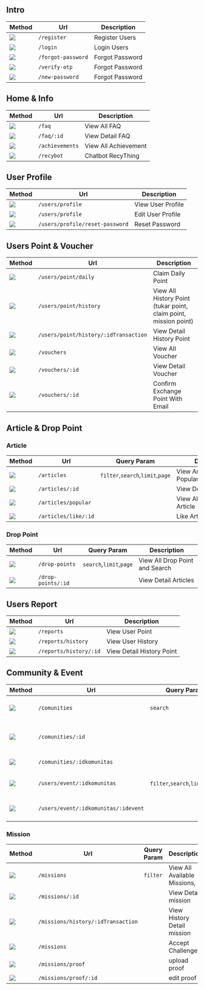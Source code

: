 ## Intro

| Method                                                           | Url               | Description         |
| ---------------------------------------------------------------- | ----------------- | ------------------- |
| ![](https://storage.kodeteks.com/POST.png)                       | `/register`       | Register Users      |
| ![](https://storage.kodeteks.com/POST.png)                       | `/login`          | Login Users         |
| ![](https://storage.kodeteks.com/POST.png)                       | `/forgot-password`| Forgot Password     |
| ![](https://storage.kodeteks.com/POST.png)                       | `/verify-otp`     | Forgot Password     |
| ![](https://storage.kodeteks.com/POST.png)                       | `/new-password`   | Forgot Password     |

## Home & Info

| Method                                                           | Url                      | Description                                        |
| ---------------------------------------------------------------- | ------------------------ | -------------------------------------------------- 
| ![](https://pub-cc8247a7807d42d1bd2453b3dae2f678.r2.dev/GET.png) | `/faq`                   | View All FAQ            |
| ![](https://pub-cc8247a7807d42d1bd2453b3dae2f678.r2.dev/GET.png) | `/faq/:id`               | View Detail FAQ         |
| ![](https://pub-cc8247a7807d42d1bd2453b3dae2f678.r2.dev/GET.png) | `/achievements`          | View All Achievement    |
| ![](https://storage.kodeteks.com/POST.png)                       | `/recybot`               | Chatbot RecyThing       |


## User Profile

| Method                                                           | Url                            | Description             |
| ---------------------------------------------------------------- | ------------------------------ | ------------------------|
| ![](https://pub-cc8247a7807d42d1bd2453b3dae2f678.r2.dev/GET.png) | `/users/profile`               | View User Profile       |
| ![](https://storage.kodeteks.com/PUT.png)                        | `/users/profile`               | Edit User Profile       |
| ![](https://storage.kodeteks.com/PATCH.png)                      | `/users/profile/reset-password`| Reset Password          |

## Users Point & Voucher

| Method                                                           | Url                             | Description                            |
| ---------------------------------------------------------------- | ------------------------------- | -------------------------------------- |
| ![](https://storage.kodeteks.com/POST.png)                       | `/users/point/daily`            | Claim Daily Point                      |
| ![](https://pub-cc8247a7807d42d1bd2453b3dae2f678.r2.dev/GET.png) | `/users/point/history`          | View All History Point (tukar point, claim point, mission point)                |
| ![](https://pub-cc8247a7807d42d1bd2453b3dae2f678.r2.dev/GET.png) | `/users/point/history/:idTransaction`      | View Detail History Point              |
| ![](https://pub-cc8247a7807d42d1bd2453b3dae2f678.r2.dev/GET.png) | `/vouchers`               | View All Voucher                       |
| ![](https://pub-cc8247a7807d42d1bd2453b3dae2f678.r2.dev/GET.png) | `/vouchers/:id`           | View Detail Voucher                    |
| ![](https://storage.kodeteks.com/POST.png)                       | `/vouchers/:id`           | Confirm Exchange Point With Email      |

## Article & Drop Point

### Article
| Method                                                           | Url                     | Query Param          | Description                    |
| ---------------------------------------------------------------- | ----------------------- | -------------------- | ------------------------------ |
| ![](https://pub-cc8247a7807d42d1bd2453b3dae2f678.r2.dev/GET.png) | `/articles`             | `filter`,`search`,`limit`,`page` | View Articles Popular,category,search          |
| ![](https://pub-cc8247a7807d42d1bd2453b3dae2f678.r2.dev/GET.png) | `/articles/:id`         |                      | View Detail Articles           |
| ![](https://pub-cc8247a7807d42d1bd2453b3dae2f678.r2.dev/GET.png) | `/articles/popular`  |                      | View All Categories Article    |
| ![](https://storage.kodeteks.com/POST.png) | `/articles/like/:id`  |                      | Like Article    |

### Drop Point
| Method                                                           | Url                     | Query Param    | Description                    |
| ---------------------------------------------------------------- | ----------------------- | -------------- | ------------------------------ |
| ![](https://pub-cc8247a7807d42d1bd2453b3dae2f678.r2.dev/GET.png) | `/drop-points`           | `search`,`limit`,`page`       | View All Drop Point and Search |
| ![](https://pub-cc8247a7807d42d1bd2453b3dae2f678.r2.dev/GET.png) | `/drop-points/:id`       |                | View Detail Articles           |

## Users Report
| Method                                                           | Url                         | Description                            |
| ---------------------------------------------------------------- | --------------------------- | -------------------------------------- |
| ![](https://storage.kodeteks.com/POST.png)                       | `/reports`             | View User Point                        |
| ![](https://pub-cc8247a7807d42d1bd2453b3dae2f678.r2.dev/GET.png) | `/reports/history`     | View User History                      |
| ![](https://pub-cc8247a7807d42d1bd2453b3dae2f678.r2.dev/GET.png) | `/reports/history/:id` | View Detail History Point              |

## Community & Event
| Method                                                           | Url                         | Query Param               | Description                            |
| ---------------------------------------------------------------- | --------------------------- | ------------------------- | -------------------------------------- |
| ![](https://pub-cc8247a7807d42d1bd2453b3dae2f678.r2.dev/GET.png) | `/comunities`               | `search` | View User Comunity and recomendation   |
| ![](https://pub-cc8247a7807d42d1bd2453b3dae2f678.r2.dev/GET.png) | `/comunities/:id`           |                           | View Detail Community,only member can see event   |
| ![](https://storage.kodeteks.com/POST.png)                       | `/comunities/:idkomunitas`           |                           | Follow Community               |
| ![](https://pub-cc8247a7807d42d1bd2453b3dae2f678.r2.dev/GET.png) | `/users/event/:idkomunitas`     |  `filter`,`search`,`limit`,`page`                         | View Community Event   |
| ![](https://pub-cc8247a7807d42d1bd2453b3dae2f678.r2.dev/GET.png) | `/users/event/:idkomunitas/:idevent`     |    | View Community Event   |

### Mission 
| Method                                                           | Url                     | Query Param    | Description                    |
| ---------------------------------------------------------------- | ----------------------- | -------------- | ------------------------------ |
| ![](https://pub-cc8247a7807d42d1bd2453b3dae2f678.r2.dev/GET.png) | `/missions`             | `filter`       | View All Available Missions,  |
| ![](https://pub-cc8247a7807d42d1bd2453b3dae2f678.r2.dev/GET.png) | `/missions/:id`       |                | View Detail mission           |
| ![](https://pub-cc8247a7807d42d1bd2453b3dae2f678.r2.dev/GET.png) | `/missions/history/:idTransaction`       |                | View History Detail mission           |
| ![](https://storage.kodeteks.com/POST.png)  | `/missions`       |                | Accept Challenge           |
| ![](https://storage.kodeteks.com/POST.png)  | `/missions/proof`       |                | upload proof           |
| ![](https://storage.kodeteks.com/PUT.png)   | `/missions/proof/:id`       |                | edit proof           |

